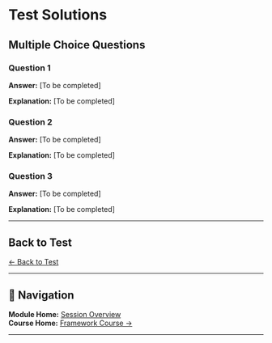 # Test Solutions

## Multiple Choice Questions

### Question 1
**Answer:** [To be completed]

**Explanation:** [To be completed]

### Question 2
**Answer:** [To be completed]

**Explanation:** [To be completed]

### Question 3
**Answer:** [To be completed]

**Explanation:** [To be completed]

---

## Back to Test

[← Back to Test](#) <!-- Link will be updated by link fixer -->

---

## 🧭 Navigation

**Module Home:** [Session Overview](#) <!-- Link will be updated -->  
**Course Home:** [Framework Course →](../index.md)

---
